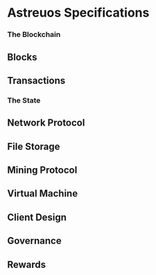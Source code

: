 
# Astreuos Specifications

### The Blockchain

## Blocks

<!-- structure -->
<!-- accs, txs & block storage -->

## Transactions

<!-- structure -->
<!-- solar -->

### The State

## Network Protocol

<!-- finding peers -->
<!-- syncing blocks -->
<!-- tx propagation -->

## File Storage

<!-- file protocol -->

## Mining Protocol

<!-- consensus -->
<!-- beneficiaries -->
<!-- difficulty -->
<!-- solar pricing -->
<!-- solar limits -->

## Virtual Machine

<!-- instruction set -->

## Client Design

<!-- explorer -->
<!-- sending txs -->

## Governance

<!-- rewards -->
<!-- protocols -->
<!-- services -->

## Rewards

<!-- miners -->
<!-- storage providers -->
